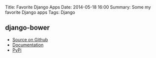 Title: Favorite Django Apps
Date: 2014-05-18 16:00
Summary: Some my favorite Django apps
Tags: Django

## django-bower

-   [Source on Github](https://github.com/nvbn/django-bower)
-   [Documentation](http://django-bower.readthedocs.org/)
-   [PyPi](https://pypi.python.org/pypi/django-bower/)
